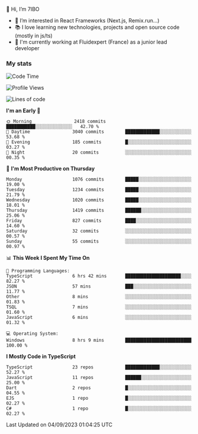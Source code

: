 👋 Hi, I’m 7IBO

- 👀 I’m interested in React Frameworks (Next.js, Remix.run...)
- 📚 I love learning new technologies, projects and open source code (mostly in js/ts)
- 💼 I'm currently working at Fluidexpert (France) as a junior lead developer

### My stats
<!--START_SECTION:waka-->
![Code Time](http://img.shields.io/badge/Code%20Time-148%20hrs%2050%20mins-blue)

![Profile Views](http://img.shields.io/badge/Profile%20Views-0-blue)

![Lines of code](https://img.shields.io/badge/From%20Hello%20World%20I%27ve%20Written-7.2%20million%20lines%20of%20code-blue)

**I'm an Early 🐤** 

```text
🌞 Morning                2418 commits        ███████████░░░░░░░░░░░░░░   42.70 % 
🌆 Daytime                3040 commits        █████████████░░░░░░░░░░░░   53.68 % 
🌃 Evening                185 commits         █░░░░░░░░░░░░░░░░░░░░░░░░   03.27 % 
🌙 Night                  20 commits          ░░░░░░░░░░░░░░░░░░░░░░░░░   00.35 % 
```
📅 **I'm Most Productive on Thursday** 

```text
Monday                   1076 commits        █████░░░░░░░░░░░░░░░░░░░░   19.00 % 
Tuesday                  1234 commits        █████░░░░░░░░░░░░░░░░░░░░   21.79 % 
Wednesday                1020 commits        █████░░░░░░░░░░░░░░░░░░░░   18.01 % 
Thursday                 1419 commits        ██████░░░░░░░░░░░░░░░░░░░   25.06 % 
Friday                   827 commits         ████░░░░░░░░░░░░░░░░░░░░░   14.60 % 
Saturday                 32 commits          ░░░░░░░░░░░░░░░░░░░░░░░░░   00.57 % 
Sunday                   55 commits          ░░░░░░░░░░░░░░░░░░░░░░░░░   00.97 % 
```


📊 **This Week I Spent My Time On** 

```text
💬 Programming Languages: 
TypeScript               6 hrs 42 mins       █████████████████████░░░░   82.27 % 
JSON                     57 mins             ███░░░░░░░░░░░░░░░░░░░░░░   11.77 % 
Other                    8 mins              ░░░░░░░░░░░░░░░░░░░░░░░░░   01.83 % 
TSQL                     7 mins              ░░░░░░░░░░░░░░░░░░░░░░░░░   01.60 % 
JavaScript               6 mins              ░░░░░░░░░░░░░░░░░░░░░░░░░   01.32 % 

💻 Operating System: 
Windows                  8 hrs 9 mins        █████████████████████████   100.00 % 
```

**I Mostly Code in TypeScript** 

```text
TypeScript               23 repos            █████████████░░░░░░░░░░░░   52.27 % 
JavaScript               11 repos            ██████░░░░░░░░░░░░░░░░░░░   25.00 % 
Dart                     2 repos             █░░░░░░░░░░░░░░░░░░░░░░░░   04.55 % 
EJS                      1 repo              █░░░░░░░░░░░░░░░░░░░░░░░░   02.27 % 
C#                       1 repo              █░░░░░░░░░░░░░░░░░░░░░░░░   02.27 % 
```




 Last Updated on 04/09/2023 01:04:25 UTC
<!--END_SECTION:waka-->

